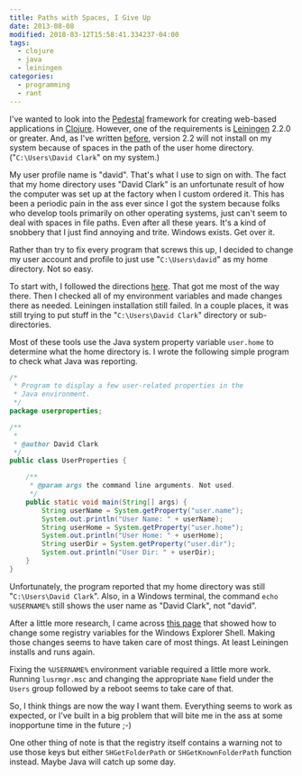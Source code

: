 ```yaml
---
title: Paths with Spaces, I Give Up
date: 2013-08-08
modified: 2018-03-12T15:58:41.334237-04:00
tags:
  - clojure
  - java
  - leiningen
categories:
  - programming
  - rant
---
```


I've wanted to look into the [Pedestal](http://pedestal.io/) framework for creating web-based applications in [Clojure](http://clojure.org/). However, one of the requirements is [Leiningen](https://github.com/technomancy/leiningen) 2.2.0 or greater. And, as I've written [before](https://clartaq.github.io/yo-dave/2013/05/21/2013-05-21-the-clojure-development-toolchain/), version 2.2 will not install on my system because of spaces in the path of the user home directory. ("`C:\Users\David Clark`" on my system.)

My user profile name is "david". That's what I use to sign on with. The fact that my home directory uses "David Clark" is an unfortunate result of how the computer was set up at the factory when I custom ordered it. This has been a periodic pain in the ass ever since I got the system because folks who develop tools primarily on other operating systems, just can't seem to deal with spaces in file paths. Even after all these years. It's a kind of snobbery that I just find annoying and trite. Windows exists. Get over it.

Rather than try to fix every program that screws this up, I decided to change my user account and profile to just use "`C:\Users\david`" as my home directory. Not so easy.

To start with, I followed the directions [here](http://www.sevenforums.com/tutorials/147545-user-profile-folder-change-user-account-folder-name.html). That got me most of the way there. Then I checked all of my environment variables and made changes there as needed. Leiningen installation still failed. In a couple places, it was still trying to put stuff in the "`C:\Users\David Clark`" directory or sub-directories.

Most of these tools use the Java system property variable `user.home` to determine what the home directory is. I wrote the following simple program to check what Java was reporting.

```java
/*
 * Program to display a few user-related properties in the
 * Java environment.
 */
package userproperties;

/**
 *
 * @author David Clark
 */
public class UserProperties {

    /**
     * @param args the command line arguments. Not used.
     */
    public static void main(String[] args) {
        String userName = System.getProperty("user.name");
        System.out.println("User Name: " + userName);
        String userHome = System.getProperty("user.home");
        System.out.println("User Home: " + userHome);
        String userDir = System.getProperty("user.dir");
        System.out.println("User Dir: " + userDir);
    }
}
```

Unfortunately, the program reported that my home directory was still "`C:\Users\David Clark`". Also, in a Windows terminal, the command `echo %USERNAME%` still shows the user name as "David Clark", not "david".

After a little more research, I came across [this page](http://stackoverflow.com/questions/2134338/java-user-home-is-being-set-to-userprofile-and-not-being-resolved) that showed how to change some registry variables for the Windows Explorer Shell. Making those changes seems to have taken care of most things. At least Leiningen installs and runs again.

Fixing the `%USERNAME%` environment variable required a little more work. Running `lusrmgr.msc` and changing the appropriate `Name` field under the `Users` group followed by a reboot seems to take care of that.

So, I think things are now the way I want them. Everything seems to work as expected, or I've built in a big problem that will bite me in the ass at some inopportune time in the future ;-)

One other thing of note is that the registry itself contains a warning not to use those keys but either `SHGetFolderPath` or `SHGetKnownFolderPath` function instead. Maybe Java will catch up some day.